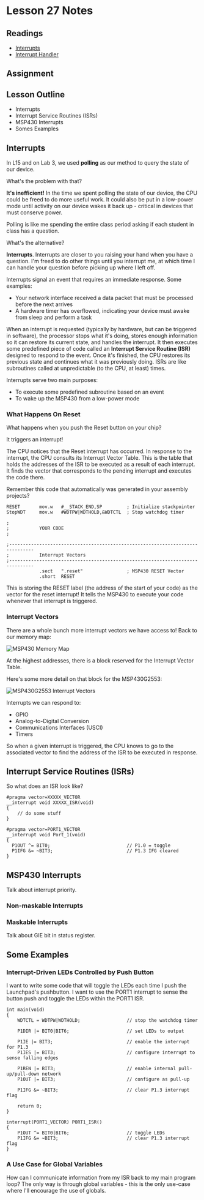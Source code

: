 # Lesson 27 Notes

## Readings
- [Interrupts](http://en.wikipedia.org/wiki/Interrupt)
- [Interrupt Handler](http://en.wikipedia.org/wiki/Interrupt_handler)

## Assignment

## Lesson Outline
- Interrupts
- Interrupt Service Routines (ISRs)
- MSP430 Interrupts
- Somes Examples

## Interrupts

In L15 and on Lab 3, we used **polling** as our method to query the state of our device.

What's the problem with that?

**It's inefficient!**  In the time we spent polling the state of our device, the CPU could be freed to do more useful work.  It could also be put in a low-power mode until activity on our device wakes it back up - critical in devices that must conserve power.

Polling is like me spending the entire class period asking if each student in class has a question.

What's the alternative?

**Interrupts**.  Interrupts are closer to you raising your hand when you have a question.  I'm freed to do other things until you interrupt me, at which time I can handle your question before picking up where I left off.

Interrupts signal an event that requires an immediate response.  Some examples:

- Your network interface received a data packet that must be processed before the next arrives
- A hardware timer has overflowed, indicating your device must awake from sleep and perform a task

When an interrupt is requested (typically by hardware, but can be triggered in software), the processor stops what it's doing, stores enough information so it can restore its current state, and handles the interrupt.  It then executes some predefined piece of code called an **Interrupt Service Routine (ISR)** designed to respond to the event.  Once it's finished, the CPU restores its previous state and continues what it was previously doing.  ISRs are like subroutines called at unpredictable (to the CPU, at least) times.

Interrupts serve two main purposes:

- To execute some predefined subroutine based on an event
- To wake up the MSP430 from a low-power mode

### What Happens On Reset

What happens when you push the Reset button on your chip?

It triggers an interrupt!

The CPU notices that the Reset interrupt has occurred.  In response to the interrupt, the CPU consults its Interrupt Vector Table.  This is the table that holds the addresses of the ISR to be executed as a result of each interrupt.  It finds the vector that corresponds to the pending interrupt and executes the code there.

Remember this code that automatically was generated in your assembly projects?

```
RESET       mov.w   #__STACK_END,SP         ; Initialize stackpointer
StopWDT     mov.w   #WDTPW|WDTHOLD,&WDTCTL  ; Stop watchdog timer

;
;           YOUR CODE
;

;-------------------------------------------------------------------------------
;           Interrupt Vectors
;-------------------------------------------------------------------------------
            .sect   ".reset"                ; MSP430 RESET Vector
            .short  RESET
```

This is storing the RESET label (the address of the start of your code) as the vector for the reset interrupt!  It tells the MSP430 to execute your code whenever that interrupt is triggered.

### Interrupt Vectors

There are a whole bunch more interrupt vectors we have access to!  Back to our memory map:

![MSP430 Memory Map](/notes/L2/memory_map.jpg)

At the highest addresses, there is a block reserved for the Interrupt Vector Table.

Here's some more detail on that block for the MSP430G2553:

![MSP430G2553 Interrupt Vectors](MSP430G2553_interrupts.jpg)

Interrupts we can respond to:
- GPIO
- Analog-to-Digital Conversion
- Communications Interfaces (USCI)
- Timers

So when a given interrupt is triggered, the CPU knows to go to the associated vector to find the address of the ISR to be executed in response.

## Interrupt Service Routines (ISRs)

So what does an ISR look like?

```
#pragma vector=XXXXX_VECTOR
__interrupt void XXXXX_ISR(void)
{
    // do some stuff
}
```

```
#pragma vector=PORT1_VECTOR
__interrupt void Port_1(void)
{
  P1OUT ^= BIT0;                            // P1.0 = toggle
  P1IFG &= ~BIT3;                           // P1.3 IFG cleared
}

```

## MSP430 Interrupts 

Talk about interrupt priority.

### Non-maskable Interrupts

### Maskable Interrupts

Talk about GIE bit in status register.

## Some Examples

### Interrupt-Driven LEDs Controlled by Push Button

I want to write some code that will toggle the LEDs each time I push the Launchpad's pushbutton.  I want to use the PORT1 interrupt to sense the button push and toggle the LEDs within the PORT1 ISR.

```
int main(void)
{
    WDTCTL = WDTPW|WDTHOLD;                 // stop the watchdog timer

    P1DIR |= BIT0|BIT6;                     // set LEDs to output

    P1IE |= BIT3;                           // enable the interrupt for P1.3
    P1IES |= BIT3;                          // configure interrupt to sense falling edges

    P1REN |= BIT3;                          // enable internal pull-up/pull-down network
    P1OUT |= BIT3;                          // configure as pull-up

    P1IFG &= ~BIT3;                         // clear P1.3 interrupt flag

    return 0;
}

interrupt(PORT1_VECTOR) PORT1_ISR()
{
    P1OUT ^= BIT0|BIT6;                     // toggle LEDs
    P1IFG &= ~BIT3;                         // clear P1.3 interrupt flag
}
```

### A Use Case for Global Variables

How can I communicate information from my ISR back to my main program loop?  The only way is through global variables - this is the only use-case where I'll encourage the use of globals.
